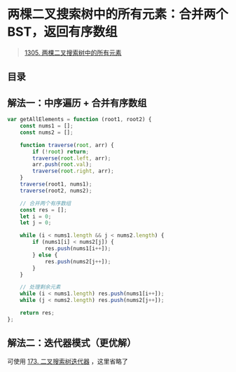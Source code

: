 
# 两棵二叉搜索树中的所有元素：合并两个 BST，返回有序数组


> [1305. 两棵二叉搜索树中的所有元素](https://leetcode.cn/problems/all-elements-in-two-binary-search-trees/)



## 目录
<!-- toc -->
 ## 解法一：中序遍历 + 合并有序数组 

```javascript
var getAllElements = function (root1, root2) {
    const nums1 = [];
    const nums2 = [];

    function traverse(root, arr) {
        if (!root) return;
        traverse(root.left, arr);
        arr.push(root.val);
        traverse(root.right, arr);
    }
    traverse(root1, nums1);
    traverse(root2, nums2);

    // 合并两个有序数组
    const res = [];
    let i = 0;
    let j = 0;

    while (i < nums1.length && j < nums2.length) {
        if (nums1[i] < nums2[j]) {
            res.push(nums1[i++]);
        } else {
            res.push(nums2[j++]);
        }
    }

    // 处理剩余元素
    while (i < nums1.length) res.push(nums1[i++]);
    while (j < nums2.length) res.push(nums2[j++]);

    return res;
};
```

##  解法二：迭代器模式（更优解）

可使用 [173. 二叉搜索树迭代器](/post/irT1H3KB.html) ，这里省略了

